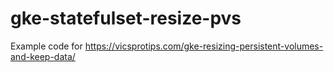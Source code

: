 # gke-statefulset-resize-pvs
Example code for https://vicsprotips.com/gke-resizing-persistent-volumes-and-keep-data/
